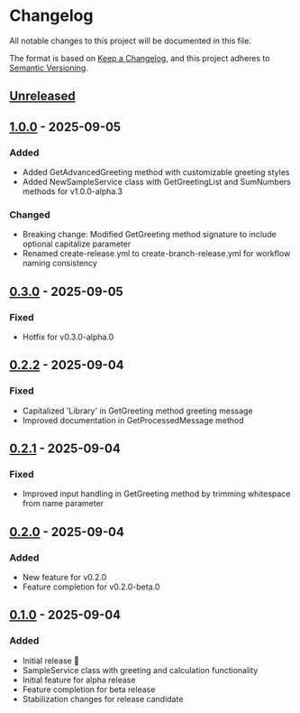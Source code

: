 # Changelog

All notable changes to this project will be documented in this file.

The format is based on [Keep a Changelog](https://keepachangelog.com/en/1.0.0/),
and this project adheres to [Semantic Versioning](https://semver.org/spec/v2.0.0.html).

## [Unreleased]

## [1.0.0] - 2025-09-05

### Added
- Added GetAdvancedGreeting method with customizable greeting styles
- Added NewSampleService class with GetGreetingList and SumNumbers methods for v1.0.0-alpha.3

### Changed
- Breaking change: Modified GetGreeting method signature to include optional capitalize parameter
- Renamed create-release.yml to create-branch-release.yml for workflow naming consistency

## [0.3.0] - 2025-09-05

### Fixed
- Hotfix for v0.3.0-alpha.0

## [0.2.2] - 2025-09-04

### Fixed
- Capitalized 'Library' in GetGreeting method greeting message
- Improved documentation in GetProcessedMessage method

## [0.2.1] - 2025-09-04

### Fixed
- Improved input handling in GetGreeting method by trimming whitespace from name parameter

## [0.2.0] - 2025-09-04

### Added
- New feature for v0.2.0
- Feature completion for v0.2.0-beta.0

## [0.1.0] - 2025-09-04

### Added
- Initial release 🎉
- SampleService class with greeting and calculation functionality
- Initial feature for alpha release
- Feature completion for beta release
- Stabilization changes for release candidate

[unreleased]: https://github.com/neolution-ch/Neolution.ReleaseProcessTest.Test1/compare/v1.0.0...HEAD
[0.1.0]: https://github.com/neolution-ch/Neolution.ReleaseProcessTest.Test1/releases/tag/v0.1.0
[0.2.0]: https://github.com/neolution-ch/Neolution.ReleaseProcessTest.Test1/compare/v0.1.0...v0.2.0
[0.2.1]: https://github.com/neolution-ch/Neolution.ReleaseProcessTest.Test1/compare/v0.2.0...v0.2.1
[0.2.2]: https://github.com/neolution-ch/Neolution.ReleaseProcessTest.Test1/compare/v0.2.1...v0.2.2
[0.3.0]: https://github.com/neolution-ch/Neolution.ReleaseProcessTest.Test1/compare/v0.2.2...v0.3.0

[1.0.0]: https://github.com/neolution-ch/Neolution.ReleaseProcessTest.Test1/compare/v1.0.0-alpha.3...v1.0.0
